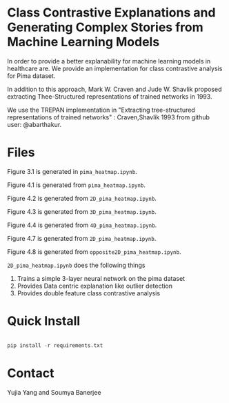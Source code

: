 # Class Contrastive Explanations and Generating Complex Stories from Machine Learning Models

In order to provide a better explanability for machine learning models in healthcare are. We provide an implementation for class contrastive analysis for Pima dataset.

In addition to this approach, Mark W. Craven and Jude W. Shavlik proposed extracting Thee-Structured representations of trained networks in 1993.

We use the TREPAN implementation in "Extracting tree-structured representations of trained networks" : Craven,Shavlik 1993 from github user: @abarthakur.

# Files

Figure 3.1 is generated in `pima_heatmap.ipynb`.

Figure 4.1 is generated from `pima_heatmap.ipynb`.

Figure 4.2 is generated from `2D_pima_heatmap.ipynb`.

Figure 4.3 is generated from `3D_pima_heatmap.ipynb`.

Figure 4.4 is generated from `4D_pima_heatmap.ipynb`.

Figure 4.7 is generated from `2D_pima_heatmap.ipynb`.

Figure 4.8 is generated from `opposite2D_pima_heatmap.ipynb`.



`2D_pima_heatmap.ipynb` does the following things

1. Trains a simple 3-layer neural network on the pima dataset
2. Provides Data centric explanation like outlier detection
3. Provides double feature class contrastive analysis

# Quick Install

```python

pip install -r requirements.txt

```

# Contact

Yujia Yang and Soumya Banerjee

